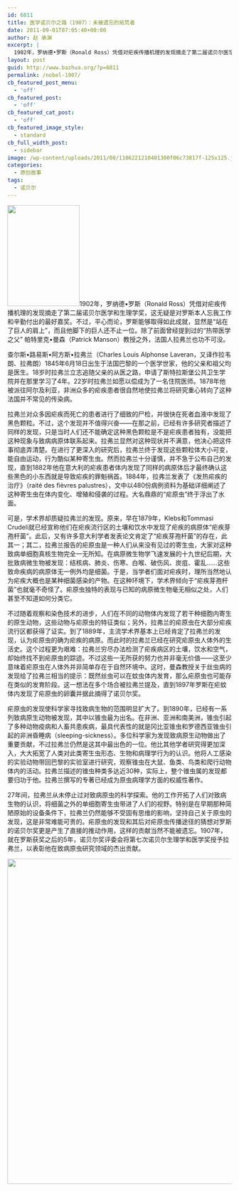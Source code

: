 ```yaml
---
id: 6811
title: 医学诺贝尔之路（1907）：未被遗忘的拓荒者
date: 2011-09-01T07:05:40+00:00
author: 赵 承渊
excerpt: |
  1902年，罗纳德•罗斯（Ronald Ross）凭借对疟疾传播机理的发现摘走了第二届诺贝尔医学和生理学奖，这无疑是对罗斯本人忘我工作和辛勤付出的最好嘉奖。不过，平心而论，罗斯能够取得如此成就，显然是“站在了巨人的肩上”——法国人拉弗兰也功不可没。
layout: post
guid: http://www.bazhua.org/?p=6811
permalink: /nobel-1907/
cb_featured_post_menu:
  - 'off'
cb_featured_post:
  - 'off'
cb_featured_cat_post:
  - 'off'
cb_featured_image_style:
  - standard
cb_full_width_post:
  - sidebar
image: /wp-content/uploads/2011/08/1106221210401300f06c73817f-125x125.jpg
categories:
  - 原创故事
tags:
  - 诺贝尔
---
```

[<img class="alignleft noborder size-full wp-image-6807" title="1106221210401300f06c73817f" src="/wp-content/uploads/2011/08/1106221210401300f06c73817f.jpg" alt="" width="162" height="227" srcset="/wp-content/uploads/2011/08/1106221210401300f06c73817f.jpg 162w, /wp-content/uploads/2011/08/1106221210401300f06c73817f-107x150.jpg 107w" sizes="(max-width: 162px) 100vw, 162px" />](/wp-content/uploads/2011/08/1106221210401300f06c73817f.jpg)1902年，罗纳德•罗斯（Ronald Ross）凭借对疟疾传播机理的发现摘走了第二届诺贝尔医学和生理学奖，这无疑是对罗斯本人忘我工作和辛勤付出的最好嘉奖。不过，平心而论，罗斯能够取得如此成就，显然是“站在了巨人的肩上”，而且他脚下的巨人还不止一位。除了前面曾经提到过的“热带医学之父” 帕特里克•曼森（Patrick Manson）教授之外，法国人拉弗兰也功不可没。

<div style="display: none;">
  <a title="fat loss program for men" href="http://www.customizedweightlossprogram.com/fat-loss-program-men-overview-customized-fat-loss-kyle-leon/">fat loss program for men</a>
</div>

查尔斯•路易斯•阿方斯•拉弗兰（Charles Louis Alphonse Laveran，又译作拉韦朗、拉弗朗）1845年6月18日出生于法国巴黎的一个医学世家，他的父亲和祖父均是医生。18岁时拉弗兰立志追随父亲的从医之路，申请了斯特拉斯堡公共卫生学院并在那里学习了4年。22岁时拉弗兰如愿以偿成为了一名住院医师。1878年他被派往阿尔及利亚，非洲众多的疟疾患者很自然地使拉弗兰将研究重心转向了这种法国并不常见的传染病。

拉弗兰对众多因疟疾而死亡的患者进行了细致的尸检，并很快在死者血液中发现了黑色颗粒。不过，这个发现并不值得兴奋——在那之前，已经有许多研究者描述了同样的发现，只是当时人们还不能确定这种黑色颗粒是不是疟疾患者独有，没能把这种现象与致病病原体联系起来。拉弗兰显然对这种现状并不满意，他决心把这件事彻底弄清楚。在进行了更深入的研究后，拉弗兰终于发现这些颗粒体大小可变，能自由运动，行为酷似某种寄生虫。然而拉弗兰十分谨慎，并不急于公布自己的发现，直到1882年他在意大利的疟疾患者体内发现了同样的病原体后才最终确认这些黑色的小东西就是导致疟疾的罪魁祸首。1884年，拉弗兰发表了《发热疟疾的治疗》（raité des fièvres palustres），文中以480份病例资料为基础详细阐述了这种寄生虫在体内变化、增殖和侵袭的过程。大名鼎鼎的“疟原虫”终于浮出了水面。

可是，学术界却质疑拉弗兰的发现。原来，早在1879年，Klebs和Tommasi Crudeli就已经宣称他们在疟疾流行区的土壤和饮水中发现了疟疾的病原体“疟疾芽孢杆菌”。此后，又有许多意大利学者发表论文肯定了“疟疾芽孢杆菌”的存在，此其一；其二，拉弗兰报告的疟原虫是一种人们从来没有见过的寄生虫，大家对这种致病单细胞真核生物完全一无所知。在病原微生物学飞速发展的十九世纪后期，大批致病微生物被发现：结核病、肺炎、伤寒、白喉、破伤风、炭疽、霍乱……这些致命疾病的病原体无一例外均是细菌。于是，当学者们面对疟疾时，理所当然地认为疟疾大概也是某种细菌感染的产物。在这种环境下，学术界倾向于“疟疾芽孢杆菌”也就毫不奇怪了。疟原虫独特的表现与已知的病原微生物毫无相似之处，人们甚至不知道如何分类它。

不过随着观察和染色技术的进步，人们在不同的动物体内发现了若干种细胞内寄生的原生动物，这些动物与疟原虫的特征类似；另外，拉弗兰的疟原虫在大部分疟疾流行区都获得了证实。到了1889年，主流学术界基本上已经肯定了拉弗兰的发现，认为疟原虫的确为疟疾的病原。而此时的拉弗兰已经在研究疟原虫人体外的生活史。这个过程更为艰难：拉弗兰穷尽办法检测了疟疾病区的土壤，饮水和空气，却始终找不到疟原虫的踪迹。不过这些一无所获的努力也并非毫无价值——这至少意味着疟原虫在人体外并非简单存在于自然环境中。这时，曼森教授关于丝虫病的发现给了拉弗兰相当的提示：既然丝虫可以在蚊虫体内发育，那么疟原虫也可能存在类似的发育阶段。这一想法在多个场合被拉弗兰提及，直到1897年罗斯在疟蚊体内发现了疟原虫的卵囊并据此摘得了诺贝尔奖。

疟原虫的发现使科学家寻找致病生物的范围明显扩大了。到1890年，已经有一系列致病原生动物被发现，其中以锥虫最为出名。在非洲、亚洲和南美洲，锥虫引起了多种动物疫病和人畜共患疾病，最具代表性的就是冈比亚锥虫和罗德西亚锥虫引起的非洲昏睡病（sleeping-sickness）。多位科学家为发现致病原生动物做出了重要贡献，不过拉弗兰仍然是这其中最出色的一位。他比其他学者研究得更加深入，大大拓宽了人类对此类寄生虫形态、生物和病理学行为的认识。他将人工感染的实验动物带回巴黎的实验室进行研究，观察锥虫在大鼠、鱼类、鸟类和爬行动物体内的活动。拉弗兰描述的锥虫种类多达近30种，实际上，整个锥虫属的发现都要归功于他。拉弗兰撰写的专著已经成为原虫病理学方面的权威性著作。

27年间，拉弗兰从未停止过对致病原虫的科学探索。他的工作开拓了人们对致病生物的认识，将细菌之外的单细胞寄生虫带进了人们的视野。特别是在早期那种简陋原始的设备条件下，拉弗兰仍然能够不受固有思维的影响，坚持自己关于原虫的发现，这是非常难能可贵的。疟原虫的发现和其后对疟原虫传播途径的猜想对罗斯的诺贝尔奖更是产生了直接的推动作用，这样的贡献当然不能被遗忘。1907年，就在罗斯获奖之后的5年，诺贝尔奖评委会将第七次诺贝尔生理学和医学奖授予拉弗兰，以表彰他在致病原虫研究领域的杰出贡献。

[<img class="alignnone size-full wp-image-6808" title="1106221214d5706dcb2c5c1330" src="/wp-content/uploads/2011/08/1106221214d5706dcb2c5c1330.jpg" alt="" width="539" height="731" srcset="/wp-content/uploads/2011/08/1106221214d5706dcb2c5c1330.jpg 674w, /wp-content/uploads/2011/08/1106221214d5706dcb2c5c1330-110x150.jpg 110w, /wp-content/uploads/2011/08/1106221214d5706dcb2c5c1330-221x300.jpg 221w" sizes="(max-width: 539px) 100vw, 539px" />](/wp-content/uploads/2011/08/1106221214d5706dcb2c5c1330.jpg)

<div style="display: none;">
  zp8497586rq
</div>
